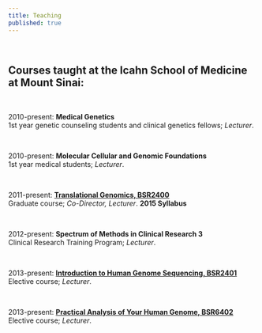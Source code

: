 ```yaml
---
title: Teaching
published: true
---
```


<br>

## Courses taught at the Icahn School of Medicine at Mount Sinai:  

<br>

2010-present: **Medical Genetics**  
1st year genetic counseling students and clinical genetics fellows; _Lecturer_.  

<br>

2010-present: **Molecular Cellular and Genomic Foundations**   
1st year medical students; _Lecturer_.  

<br>

2011-present: **[Translational Genomics, BSR2400](http://fusion.mssm.edu/gradschool/descript.cfm?cname=236)**  
Graduate course; _Co-Director, Lecturer_. **2015 Syllabus**  

<br>

2012-present: **Spectrum of Methods in Clinical Research 3**  
Clinical Research Training Program; _Lecturer_.  

<br>

2013-present: **[Introduction to Human Genome Sequencing, BSR2401](https://sap.mssm.edu/elective/courses/descript2.cfm?cnum=278)**  
Elective course; _Lecturer_.  

<br>

2013-present: **[Practical Analysis of Your Human Genome, BSR6402](https://sap.mssm.edu/elective/courses/descript2.cfm?cnum=279)**  
Elective course; _Lecturer_.